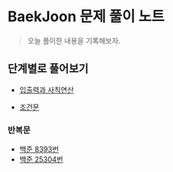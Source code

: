 # BaekJoon 문제 풀이 노트

> 오늘 풀이한 내용을 기록해보자.

## 단계별로 풀어보기

- [입출력과 사칙연산](https://github.com/luenarstery04/TIL/blob/main/BaekJoon/1%EB%8B%A8%EA%B3%84_%EC%9E%85%EC%B6%9C%EB%A0%A5%EA%B3%BC%EC%82%AC%EC%B9%99%EC%97%B0%EC%82%B0/BJ_basic.md)

- [조건문]()

### 반복문

- [백준 8393번](https://github.com/luenarstery04/TIL/blob/main/BaekJoon/3%EB%8B%A8%EA%B3%84_%EB%B0%98%EB%B3%B5%EB%AC%B8/BJ_8393.md)
- [백준 25304번](https://github.com/luenarstery04/TIL/blob/main/BaekJoon/3%EB%8B%A8%EA%B3%84_%EB%B0%98%EB%B3%B5%EB%AC%B8/BJ_25304.md)